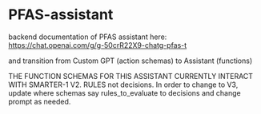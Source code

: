 # PFAS-assistant

backend documentation of PFAS assistant here: https://chat.openai.com/g/g-50crR22X9-chatg-pfas-t

and transition from Custom GPT (action schemas) to Assistant (functions)

THE FUNCTION SCHEMAS FOR THIS ASSISTANT CURRENTLY INTERACT WITH SMARTER-1 V2. RULES not decisions. In order to change to V3, update where schemas say rules_to_evaluate to decisions and change prompt as needed.
